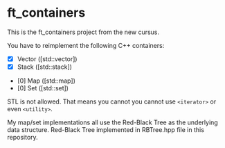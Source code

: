 # ft_containers

This is the ft_containers project from the new cursus.

You have to reimplement the following C++ containers:
- [x] Vector ([std::vector])
- [x] Stack ([std::stack])
- [0] Map ([std::map])
- [0] Set ([std::set])

STL is not allowed. That means you cannot you cannot use `<iterator>` or even `<utility>`.

My map/set implementations all use the Red-Black Tree as the underlying data structure.
Red-Black Tree implemented in RBTree.hpp file in this repository.
